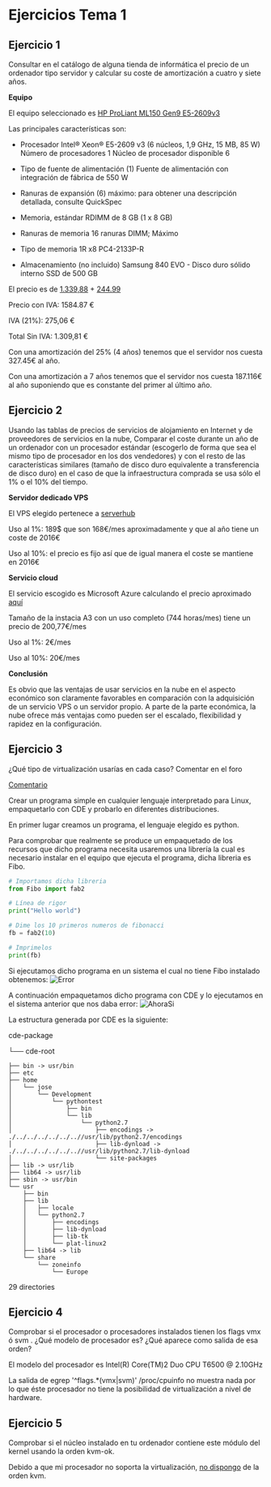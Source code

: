 # Ejercicios Tema 1
  
## Ejercicio 1
 
Consultar en el catálogo de alguna tienda de informática el precio de un ordenador tipo servidor y calcular su coste de amortización a cuatro y siete años.

**Equipo**

El equipo seleccionado es [HP ProLiant ML150 Gen9 E5-2609v3](http://www8.hp.com/es/es/products/proliant-servers/product-detail.html?oid=7183204)


Las principales características son:

 * Procesador
   	Intel® Xeon® E5-2609 v3 (6 núcleos, 1,9 GHz, 15 MB, 85 W) 
	Número de procesadores 1
	Núcleo de procesador disponible 6 

 * Tipo de fuente de alimentación
	(1) Fuente de alimentación con integración de fábrica de 550 W 

 * Ranuras de expansión
	(6) máximo: para obtener una descripción detallada, consulte QuickSpec


 * Memoria, estándar
    	RDIMM de 8 GB (1 x 8 GB) 

 * Ranuras de memoria
    	16 ranuras DIMM; Máximo 

 * Tipo de memoria
	1R x8 PC4-2133P-R

 * Almacenamiento (no incluido)
	Samsung 840 EVO - Disco duro sólido interno SSD de 500 GB


El precio es de [1.339,88](http://www.amazon.es/HP-ProLiant-E5-2609v3-Non-hot-Server/dp/B00QX4XMLQ/ref=sr_1_4?s=computers&ie=UTF8&qid=1443985044&sr=1-4&keywords=hp+proliant#productDetails) + [244.99](http://www.amazon.es/dp/B00E3W19MO/ref=asc_df_B00E3W19MO29223280/?tag=googshopes-21&creative=24514&creativeASIN=B00E3W19MO&linkCode=df0)

Precio con IVA: 1584.87 € 

IVA (21%): 275,06 €

Total Sin IVA: 1.309,81 €

Con una amortización del 25% (4 años) tenemos que el servidor nos cuesta 327.45€ al año.

Con una amortización a 7 años tenemos que el servidor nos cuesta 187.116€ al año suponiendo que es constante del primer al último año.

## Ejercicio 2

Usando las tablas de precios de servicios de alojamiento en Internet y de proveedores de servicios en la nube, Comparar el coste durante un año de un ordenador con un procesador estándar (escogerlo de forma que sea el mismo tipo de procesador en los dos vendedores) y con el resto de las características similares (tamaño de disco duro equivalente a transferencia de disco duro) en el caso de que la infraestructura comprada se usa sólo el 1% o el 10% del tiempo.

**Servidor dedicado VPS**

El VPS elegido pertenece a [serverhub](https://my.serverhub.com/cart.php?a=add&pid=629&_ga=1.137224563.236627008.1443994975)

Uso al 1%: 189$ que son 168€/mes aproximadamente y que al año tiene un coste de 2016€

Uso al 10%: el precio es fijo así que de igual manera el coste se mantiene en 2016€

**Servicio cloud**

El servicio escogido es Microsoft Azure calculando el precio aproximado [aquí](https://azure.microsoft.com/es-es/pricing/calculator/)

Tamaño de la instacia A3 con un uso completo (744 horas/mes) tiene un precio de 200,77€/mes

Uso al 1%: 2€/mes

Uso al 10%: 20€/mes

**Conclusión**

Es obvio que las ventajas de usar servicios en la nube en el aspecto económico son claramente favorables en comparación con la adquisición de un servicio VPS o un servidor propio.
A parte de la parte económica, la nube ofrece más ventajas como pueden ser el escalado, flexibilidad y rapidez en la configuración.
 
## Ejercicio 3

¿Qué tipo de virtualización usarías en cada caso? Comentar en el foro

[Comentario](https://github.com/JJ/IV-2015-16/issues/1#issuecomment-145777828)

Crear un programa simple en cualquier lenguaje interpretado para Linux, empaquetarlo con CDE y probarlo en diferentes distribuciones.

En primer lugar creamos un programa, el lenguaje elegido es python. 

Para comprobar que realmente se produce un empaquetado de los recursos que dicho programa necesita usaremos una librería la cual es necesario instalar en el equipo que ejecuta el programa, dicha libreria es Fibo.

~~~python
# Importamos dicha libreria
from Fibo import fab2

# Línea de rigor
print("Hello world")

# Dime los 10 primeros numeros de fibonacci
fb = fab2(10)

# Imprimelos
print(fb)
~~~

Si ejecutamos dicho programa en un sistema el cual no tiene Fibo instalado obtenemos:
![Error](https://www.dropbox.com/s/93tsucddau1ppum/Screenshot_2015-10-05_00-55-48.png?dl=1)

A continuación empaquetamos dicho programa con CDE y lo ejecutamos en el sistema anterior que nos daba error:
![AhoraSi](https://www.dropbox.com/s/bpbdxoagazq9xrt/Screenshot_2015-10-05_01-01-53.png?dl=1)

La estructura generada por CDE es la siguiente:

cde-package

└── cde-root

    ├── bin -> usr/bin
    ├── etc
    ├── home
    │   └── jose
    │       └── Development
    │           └── pythontest
    │               ├── bin
    │               └── lib
    │                   └── python2.7
    │                       ├── encodings -> ./../../../../../..//usr/lib/python2.7/encodings
    │                       ├── lib-dynload -> ./../../../../../..//usr/lib/python2.7/lib-dynload
    │                       └── site-packages
    ├── lib -> usr/lib
    ├── lib64 -> usr/lib
    ├── sbin -> usr/bin
    └── usr
        ├── bin
        ├── lib
        │   ├── locale
        │   └── python2.7
        │       ├── encodings
        │       ├── lib-dynload
        │       ├── lib-tk
        │       └── plat-linux2
        ├── lib64 -> lib
        └── share
            └── zoneinfo
                └── Europe

29 directories

## Ejercicio 4

Comprobar si el procesador o procesadores instalados tienen los flags vmx ó svm . ¿Qué modelo de procesador es? ¿Qué aparece como salida de esa orden?

El modelo del procesador es Intel(R) Core(TM)2 Duo CPU T6500 @ 2.10GHz

La salida de egrep '^flags.*(vmx|svm)' /proc/cpuinfo no muestra nada por lo que éste procesador no tiene la posibilidad de virtualización a nivel de hardware.

## Ejercicio 5

Comprobar si el núcleo instalado en tu ordenador contiene este módulo del kernel usando la orden kvm-ok.

Debido a que mi procesador no soporta la virtualización, [no dispongo](https://wiki.archlinux.org/index.php/KVM#Checking_support_for_KVM) de la orden kvm.
